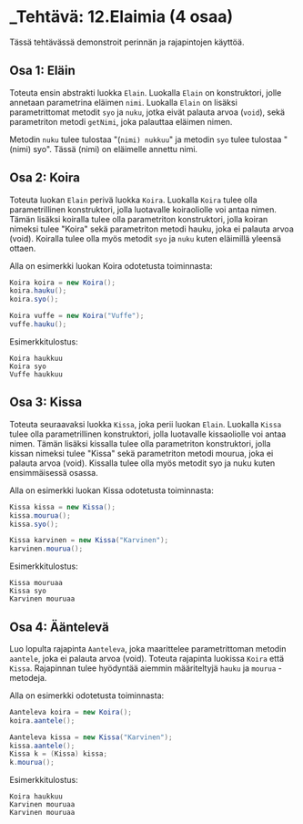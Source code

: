 # _Tehtävä: 12.Elaimia (4 osaa)

Tässä tehtävässä demonstroit perinnän ja rajapintojen käyttöä.

## Osa 1: Eläin

Toteuta ensin abstrakti luokka `Elain`. 
Luokalla `Elain` on konstruktori, jolle annetaan parametrina 
eläimen `nimi`. 
Luokalla `Elain` on lisäksi parametrittomat metodit `syo` ja `nuku`, 
jotka eivät palauta arvoa (`void`), 
sekä parametriton metodi `getNimi`, joka palauttaa eläimen nimen.

Metodin `nuku` tulee tulostaa "(`nimi) nukkuu`" 
ja metodin `syo` tulee tulostaa "(nimi) syo". 
Tässä (nimi) on eläimelle annettu nimi.


## Osa 2: Koira

Toteuta luokan `Elain` perivä luokka `Koira`. 
Luokalla `Koira` tulee olla parametrillinen konstruktori, 
jolla luotavalle koiraoliolle voi antaa nimen. 
Tämän lisäksi koiralla tulee olla parametriton konstruktori, 
jolla koiran nimeksi tulee "Koira" sekä parametriton metodi hauku, 
joka ei palauta arvoa (void). Koiralla tulee olla myös metodit 
`syo` ja `nuku` kuten eläimillä yleensä ottaen.

Alla on esimerkki luokan Koira odotetusta toiminnasta:

```java
Koira koira = new Koira();
koira.hauku();
koira.syo();

Koira vuffe = new Koira("Vuffe");
vuffe.hauku();
```

Esimerkkitulostus:

```
Koira haukkuu
Koira syo
Vuffe haukkuu
```

## Osa 3: Kissa

Toteuta seuraavaksi luokka `Kissa`, joka perii luokan `Elain`. 
Luokalla `Kissa` tulee olla parametrillinen konstruktori, 
jolla luotavalle kissaoliolle voi antaa nimen. 
Tämän lisäksi kissalla tulee olla parametriton konstruktori, 
jolla kissan nimeksi tulee "Kissa" sekä parametriton metodi mourua, 
joka ei palauta arvoa (void). 
Kissalla tulee olla myös metodit syo ja nuku kuten ensimmäisessä osassa.

Alla on esimerkki luokan Kissa odotetusta toiminnasta:


```java
Kissa kissa = new Kissa();
kissa.mourua();
kissa.syo();

Kissa karvinen = new Kissa("Karvinen");
karvinen.mourua();
```

Esimerkkitulostus:

```
Kissa mouruaa
Kissa syo
Karvinen mouruaa
```

## Osa 4: Ääntelevä

Luo lopulta rajapinta `Aanteleva`, joka maarittelee parametrittoman 
metodin `aantele`, joka ei palauta arvoa (void). 
Toteuta rajapinta luokissa `Koira` että `Kissa`. 
Rajapinnan tulee hyödyntää aiemmin määriteltyjä 
`hauku` ja `mourua` -metodeja.

Alla on esimerkki odotetusta toiminnasta:

```java
Aanteleva koira = new Koira();
koira.aantele();

Aanteleva kissa = new Kissa("Karvinen");
kissa.aantele();
Kissa k = (Kissa) kissa;
k.mourua();
```

Esimerkkitulostus:


```
Koira haukkuu
Karvinen mouruaa
Karvinen mouruaa
```
